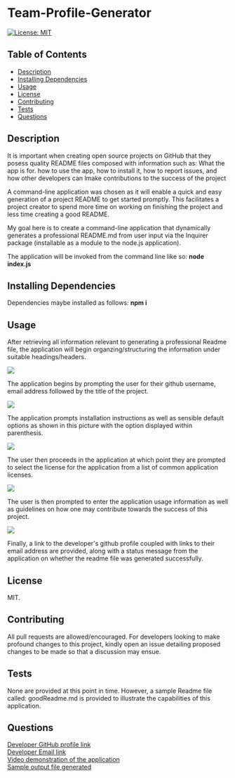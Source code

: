 # Team-Profile-Generator
[![License: MIT](https://img.shields.io/badge/License-MIT-yellow.svg)](https://opensource.org/licenses/MIT)

## Table of Contents
  * [Description](#description)
  * [Installing Dependencies](#installing-dependencies)
  * [Usage](#usage)
  * [License](#license)
  * [Contributing](#contributing)
  * [Tests](#tests)
  * [Questions](#questions)

## Description
It is important when creating open source projects on GitHub that  they posess quality README files  composed with information such as: What the app is for.   how to use the app, how to install it, how to report issues, and how other developers can lmake  contributions  to the success of the project

A command-line application was chosen as it will enable a quick and easy generation of a project README to get started promptly. This facilitates a project creator to spend more time on working on finishing the project and less time creating a good README.

My goal here is to create a command-line application  that dynamically generates a professional README.md from user input via the Inquirer package (installable as a module to the node.js application).

The application will be invoked from the command line like so:
**node index.js**

## Installing Dependencies
 Dependencies maybe installed as follows:
 **npm i**

## Usage
  
After retrieving all information relevant to generating a professional Readme file, the application will begin organzing/structuring the information under suitable headings/headers.
  
![](images/image1.png)
  
The application begins by prompting the user for their github username, email address followed by the title of the project.
  
![](images/image2.png)
  
The application prompts installation instructions as well as sensible default options as shown in this picture with the option displayed within parenthesis.
  
![](images/image3.png)
  
The user then proceeds in the application at which point they are prompted to select the license for the application from a list of common application licenses.
  
![](images/image4.png)
  
The user is then prompted to enter the  application usage information as well as guidelines on how one may contribute towards the success of this project.
 
![](images/image5.png)
 
Finally, a link to the developer's github profile coupled with links to their email address are provided, along with a status message from the application on whether the readme file was generated successfully.
  

## License
MIT.
 
## Contributing
All pull requests are allowed/encouraged. For developers looking to make profound changes to this project, kindly open an issue detailing proposed changes to be made so that a discussion may ensue.
 
## Tests
None are provided at this point in time. However, a sample Readme file called: goodReadme.md is provided to illustrate the capabilities of this application.

## Questions
[Developer GitHub profile link](https://github.com/atifih)  
[Developer Email link](mailto:atif.haque@gmail.com)  
[Video demonstration of the application](https://drive.google.com/file/d/1Ebs_cqdhx2Y1BZ86jdnBwH6snvOJ7whg/view)  
[Sample output file generated](sampleTeam.html)

